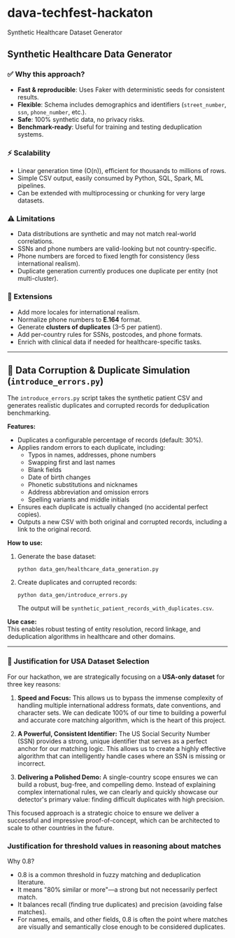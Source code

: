 # dava-techfest-hackaton

Synthetic Healthcare Dataset Generator

## Synthetic Healthcare Data Generator

### ✅ Why this approach?
- **Fast & reproducible**: Uses Faker with deterministic seeds for consistent results.
- **Flexible**: Schema includes demographics and identifiers (`street_number`, `ssn`, `phone_number`, etc.).
- **Safe**: 100% synthetic data, no privacy risks.
- **Benchmark-ready**: Useful for training and testing deduplication systems.

### ⚡ Scalability
- Linear generation time (O(n)), efficient for thousands to millions of rows.
- Simple CSV output, easily consumed by Python, SQL, Spark, ML pipelines.
- Can be extended with multiprocessing or chunking for very large datasets.

### ⚠️ Limitations
- Data distributions are synthetic and may not match real-world correlations.
- SSNs and phone numbers are valid-looking but not country-specific.
- Phone numbers are forced to fixed length for consistency (less international realism).
- Duplicate generation currently produces one duplicate per entity (not multi-cluster).

### 🚀 Extensions
- Add more locales for international realism.
- Normalize phone numbers to **E.164** format.
- Generate **clusters of duplicates** (3–5 per patient).
- Add per-country rules for SSNs, postcodes, and phone formats.
- Enrich with clinical data if needed for healthcare-specific tasks.

---

## 🧪 Data Corruption & Duplicate Simulation (`introduce_errors.py`)

The `introduce_errors.py` script takes the synthetic patient CSV and generates realistic duplicates and corrupted records for deduplication benchmarking.

**Features:**
- Duplicates a configurable percentage of records (default: 30%).
- Applies random errors to each duplicate, including:
  - Typos in names, addresses, phone numbers
  - Swapping first and last names
  - Blank fields
  - Date of birth changes
  - Phonetic substitutions and nicknames
  - Address abbreviation and omission errors
  - Spelling variants and middle initials
- Ensures each duplicate is actually changed (no accidental perfect copies).
- Outputs a new CSV with both original and corrupted records, including a link to the original record.

**How to use:**
1. Generate the base dataset:
   ```
   python data_gen/healthcare_data_generation.py
   ```
2. Create duplicates and corrupted records:
   ```
   python data_gen/introduce_errors.py
   ```
   The output will be `synthetic_patient_records_with_duplicates.csv`.

**Use case:**  
This enables robust testing of entity resolution, record linkage, and deduplication algorithms in healthcare and other domains.

---

### 🎯 Justification for USA Dataset Selection

For our hackathon, we are strategically focusing on a **USA-only dataset** for three key reasons:

1.  **Speed and Focus:** This allows us to bypass the immense complexity of handling multiple international address formats, date conventions, and character sets. We can dedicate 100% of our time to building a powerful and accurate core matching algorithm, which is the heart of this project.

2.  **A Powerful, Consistent Identifier:** The US Social Security Number (SSN) provides a strong, unique identifier that serves as a perfect anchor for our matching logic. This allows us to create a highly effective algorithm that can intelligently handle cases where an SSN is missing or incorrect.

3.  **Delivering a Polished Demo:** A single-country scope ensures we can build a robust, bug-free, and compelling demo. Instead of explaining complex international rules, we can clearly and quickly showcase our detector's primary value: finding difficult duplicates with high precision.

This focused approach is a strategic choice to ensure we deliver a successful and impressive proof-of-concept, which can be architected to scale to other countries in the future.


### Justification for threshold values in reasoning about matches
Why 0.8?
 - 0.8 is a common threshold in fuzzy matching and deduplication literature.
 - It means "80% similar or more"—a strong but not necessarily perfect match.
 - It balances recall (finding true duplicates) and precision (avoiding false matches).
 - For names, emails, and other fields, 0.8 is often the point where matches are visually and semantically close enough to be considered duplicates.